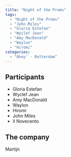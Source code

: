 ```yaml
---
title: "Night of the Proms"
tags:
  - "Night of the Proms"
  - "John Miles"
  - "Gloria Estefan"
  - "Wyclef Jean"
  - "Amy MacDonald"
  - "Waylon"
  - "Hiromi"
categories:
  - "Ahoy' - Rotterdam"
---
```

Participants
------------
* Gloria Estefan
* Wyclef Jean
* Amy MacDonald
* Waylon
* Hiromi
* John Miles
* Il Novecento

The company
-----------
Martijn

